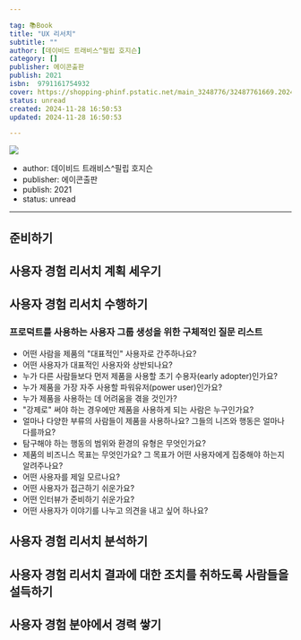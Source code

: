 ```yaml
---

tag: 📚Book
title: "UX 리서치"
subtitle: ""
author: [데이비드 트래비스^필립 호지슨]
category: []
publisher: 에이콘출판
publish: 2021
isbn:  9791161754932
cover: https://shopping-phinf.pstatic.net/main_3248776/32487761669.20240815214630.jpg
status: unread
created: 2024-11-28 16:50:53
updated: 2024-11-28 16:50:53

---
```

![](https://shopping-phinf.pstatic.net/main_3248776/32487761669.20240815214630.jpg)


- author: 데이비드 트래비스^필립 호지슨
- publisher: 에이콘출판
- publish: 2021
- status: unread


---

## 준비하기
## 사용자 경험 리서치 계획 세우기
## 사용자 경험 리서치 수행하기
### 프로덕트를 사용하는 사용자 그룹 생성을 위한 구체적인 질문 리스트

- 어떤 사람을 제품의 "대표적인" 사용자로 간주하나요?
- 어떤 사용자가 대표적인 사용자와 상반되나요?
- 누가 다른 사람들보다 먼저 제품을 사용할 초기 수용자(early adopter)인가요?
- 누가 제품을 가장 자주 사용할 파워유저(power user)인가요?
- 누가 제품을 사용하는 데 어려움을 겪을 것인가?
- "강제로" 써야 하는 경우에만 제품을 사용하게 되는 사람은 누구인가요? 
- 얼마나 다양한 부류의 사람들이 제품을 사용하나요? 그들의 니즈와 행동은 얼마나 다를까요?
- 탐구해야 하는 행동의 범위와 환경의 유형은 무엇인가요?
- 제품의 비즈니스 목표는 무엇인가요? 그 목표가 어떤 사용자에게 집중해야 하는지 알려주나요?
- 어떤 사용자를 제일 모르나요?
- 어떤 사용자가 접근하기 쉬운가요?
- 어떤 인터뷰가 준비하기 쉬운가요?
- 어떤 사용자가 이야기를 나누고 의견을 내고 싶어 하나요?



## 사용자 경험 리서치 분석하기
## 사용자 경험 리서치 결과에 대한 조치를 취하도록 사람들을 설득하기
## 사용자 경험 분야에서 경력 쌓기



